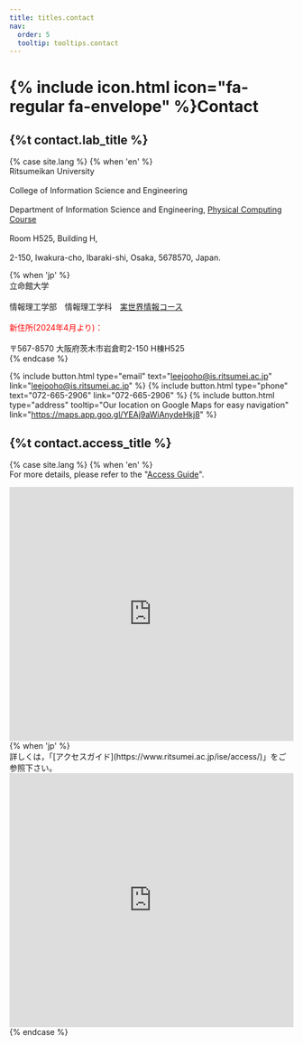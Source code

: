 ```yaml
---
title: titles.contact
nav:
  order: 5
  tooltip: tooltips.contact
---
```


# {% include icon.html icon="fa-regular fa-envelope" %}Contact

## {%t contact.lab_title %}
{% case site.lang %}
{% when 'en' %}
  <br>Ritsumeikan University<br>
  <br>College of Information Science and Engineering<br>
  <br>Department of Information Science and Engineering, [Physical Computing Course](https://www.phy.ise.ritsumei.ac.jp/)<br>
  <br>Room H525, Building H,<br>
  <br>2-150, Iwakura-cho, Ibaraki-shi, Osaka, 5678570, Japan.<br>

{% when 'jp' %}
  <br>立命館大学<br>
  <br>情報理工学部　情報理工学科　[実世界情報コース](https://www.phy.ise.ritsumei.ac.jp/)<br>
  <br><span style="color:red;">新住所(2024年4月より)：</span><br>
  <br>〒567-8570 大阪府茨木市岩倉町2-150 H棟H525<br>
{% endcase %}

{%
  include button.html
  type="email"
  text="leejooho@is.ritsumei.ac.jp"
  link="leejooho@is.ritsumei.ac.jp"
%}
{%
  include button.html
  type="phone"
  text="072-665-2906"
  link="072-665-2906"
%}
{%
  include button.html
  type="address"
  tooltip="Our location on Google Maps for easy navigation"
  link="https://maps.app.goo.gl/YEAj9aWiAnydeHkj8"
%}

## {%t contact.access_title %}

{% case site.lang %}
{% when 'en' %}
<br>For more details, please refer to the "[Access Guide](https://www.ritsumei.ac.jp/ise/access/)".<br>

<div class="map-container">
  <iframe 
     src="https://www.google.com/maps/embed?pb=!1m18!1m12!1m3!1d3275.831375021552!2d135.5610037!3d34.810183999999985!2m3!1f0!2f0!3f0!3m2!1i1024!2i768!4f13.1!3m3!1m2!1s0x6000e3280cce6417%3A0xbb3d925acbf40ab5!2z56uL5ZG96aSo5aSn5a2mIC0g5aSn6Ziq44GE44Gw44KJ44GN44Kt44Oj44Oz44OR44K5!5e0!3m2!1sen!2sjp!4v1745632808994!5m2!1sen!2sjp" 
    width="100%" 
    height="450" 
    style="border:0;" 
    allowfullscreen="" 
    loading="lazy" 
    referrerpolicy="no-referrer-when-downgrade">
  </iframe>
</div>
{% when 'jp' %}
<br>詳しくは，「[アクセスガイド](https://www.ritsumei.ac.jp/ise/access/)」をご参照下さい。<br>

<div class="map-container">
  <iframe 
    src="https://www.google.com/maps/embed?pb=!1m18!1m12!1m3!1d3275.831375021552!2d135.5610037!3d34.810183999999985!2m3!1f0!2f0!3f0!3m2!1i1024!2i768!4f13.1!3m3!1m2!1s0x6000e3280cce6417%3A0xbb3d925acbf40ab5!2z56uL5ZG96aSo5aSn5a2mIC0g5aSn6Ziq44GE44Gw44KJ44GN44Kt44Oj44Oz44OR44K5!5e0!3m2!1sja!2sjp!4v1745632808994!5m2!1sja!2sjp" 
    width="100%" 
    height="450" 
    style="border:0;" 
    allowfullscreen=""
    loading="lazy"
    referrerpolicy="no-referrer-when-downgrade">
  </iframe>
<div>
{% endcase %}


